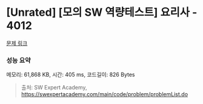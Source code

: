 # [Unrated] [모의 SW 역량테스트] 요리사 - 4012 

[문제 링크](https://swexpertacademy.com/main/code/problem/problemDetail.do?contestProbId=AWIeUtVakTMDFAVH) 

### 성능 요약

메모리: 61,868 KB, 시간: 405 ms, 코드길이: 826 Bytes



> 출처: SW Expert Academy, https://swexpertacademy.com/main/code/problem/problemList.do